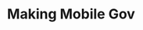 ---
# This topic lives at
# https://digital.gov/topics/making-mobile-gov

# Topic Title
title: "Making Mobile Gov"

# description — keep it short and clear
# summary: ""

# Weight
weight: 1

# For more information on managing topics,
# see https://github.com/GSA/digitalgov.gov/wiki/topics
---
